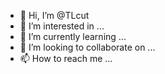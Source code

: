 - 👋 Hi, I’m @TLcut
- 👀 I’m interested in ...
- 🌱 I’m currently learning ...
- 💞️ I’m looking to collaborate on ...
- 📫 How to reach me ...

<!---
TLcut/TLcut is a ✨ special ✨ repository because its `README.md` (this file) appears on your GitHub profile.
You can click the Preview link to take a look at your changes.
--->
